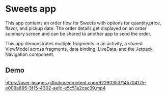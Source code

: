  Sweets app
=================================

This app contains an order flow for Sweeta with options for quantity,price, flavor, and pickup date.
The order details get displayed on an order summary screen and can be shared to another app to
send the order.

This app demonstrates multiple fragments in an activity, a shared ViewModel across fragments,
data binding, LiveData, and the Jetpack Navigation component.


Demo
--------------



https://user-images.githubusercontent.com/92260353/145704175-e009a665-3f15-4302-aefc-e5c51a2cac39.mp4


